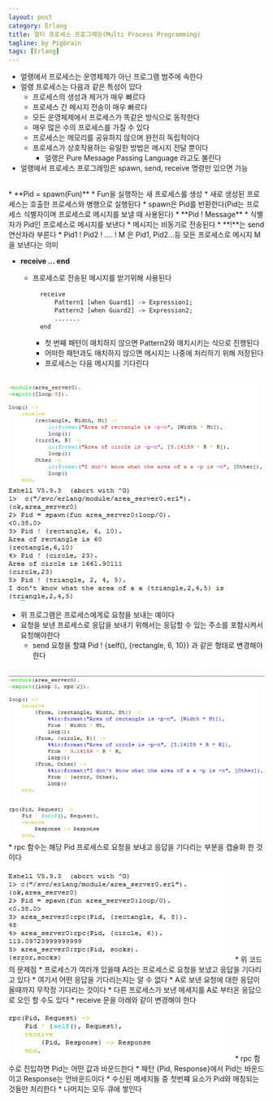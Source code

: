 ```yaml
---
layout: post
category: Erlang
title: 멀티 프로세스 프로그래밍(Multi Process Programming)
tagline: by Pigbrain
tags: [Erlang]
---
```


<!--more-->

* 얼랭에서 프로세스는 운영체제가 아닌 프로그램 범주에 속한다  
* 얼랭 프로세스는 다음과 같은 특성이 있다  
	* 프로세스의 생성과 제거가 매우 빠르다  
	* 프로세스 간 메시지 전송이 매우 빠르다  
	* 모든 운영체제에서 프로세스가 똑같은 방식으로 동작한다  
	* 매우 많은 수의 프로세스를 가질 수 있다  
	* 프로세스는 메모리를 공유하지 않으며 완전히 독립적이다  
	* 프로세스가 상호작용하는 유일한 방법은 메시지 전달 뿐이다  
		* 얼랭은 Pure Message Passing Language 라고도 불린다  
* 얼랭에서 프로세스 프로그래밍은 spawn, send, receive 명령만 있으면 가능

<br>  
* **Pid = spawn(Fun)**  
	* Fun을 실행하는 새 프로세스를 생성  
	* 새로 생성된 프로세스는 호출한 프로세스와 병행으로 실행된다  
	* spawn은 Pid를 반환한다(Pid는 프로세스 식별자이며 프로세스로 메시지를 보낼 때 사용된다)  
* **Pid ! Message**
	* 식별자가 Pid인 프로세스로 메시지를 보낸다  
	* 메시지는 비동기로 전송된다  
	* **!**는 send 연산자라 부른다  
	* Pid1 ! Pid2 ! .... ! M 은 Pid1, Pid2...등 모든 프로세스로 메시지 M을 보낸다는 의미

* **receive ... end**  
	* 프로세스로 전송된 메시지를 받기위해 사용된다  
		
			receive
				Pattern1 [when Guard1] -> Expression1;
				Pattern2 [when Guard2] -> Expression2;
				.......
			end  

		*  ﻿첫 번째 패턴이 매치하지 않으면 Pattern2와 매치시키는 식으로 진행된다  
		*  어떠한 패턴과도 매치하지 않으면 메시지는 나중에 처리하기 위해 저장된다  
		*  프로세스는 다음 메시지를 기다린다  
<br>
<img src="/assets/themes/Snail/img/Erlang/MultiprocessProgramming/mp-1.png" alt="">  
<br>
<img src="/assets/themes/Snail/img/Erlang/MultiprocessProgramming/mp-2.png" alt="">  
  
* 위 프로그램은 프로세스에게로 요청을 보내는 예이다  
* 요청을 보낸 프로세스로 응답을 보내기 위해서는 응답할 수 있는 주소를 포함시켜서 요청해야한다  
	* send 요청을 할떄 Pid ! {self(), {rectangle, 6, 10}} 과 같은 형태로 변경해야한다  
<br>
<img src="/assets/themes/Snail/img/Erlang/MultiprocessProgramming/mp-3.png" alt="">  
* rpc 함수는 해당 Pid 프로세스로 요청을 보내고 응답을 기다리는 부분을 캡슐화 한 것이다  
<br>
<br>
<img src="/assets/themes/Snail/img/Erlang/MultiprocessProgramming/mp-4.png" alt="">  
* 위 코드의 문제점
	* 프로세스가 여러개 있을때 A라는 프로세스로 요청을 보냈고 응답을 기다리고 있다  
	* 여기서 어떤 응답을 기다리는지는 알 수 없다
	* A로 보낸 요청에 대한 응답이 올때까지 무작정 기다리는 것이다  
	* 다른 프로세스가 보낸 메세지를 A로 부터온 응답으로 오인 할 수도 있다  
	* receive 문을 아래와 같이 변경해야 한다
<br>
<br>
<img src="/assets/themes/Snail/img/Erlang/MultiprocessProgramming/mp-5.png" alt="">  
	* rpc 함수로 진입하면 Pid는 어떤 값과 바운드한다  
	* 패턴 {Pid, Response}에서 Pid는 바운드이고 Response는 언바운드이다  
		* 수신된 메세지들 중 첫번쨰 요소가 Pid와 매칭되는 것들만 처리한다  
		* 나머지는 모두 큐에 쌓인다  

